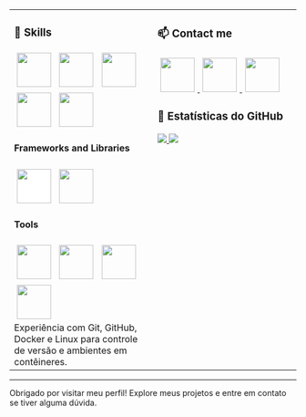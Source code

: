 <div align="center">

<table>
<tr>
<td width="50%" valign="top">

### 🚀 Skills
<div style="margin-bottom: 10px;">
  <img src="https://cdn.jsdelivr.net/gh/devicons/devicon/icons/python/python-original.svg" width="60" height="60" style="margin: 5px;"/>
  <img src="https://cdn.jsdelivr.net/gh/devicons/devicon/icons/javascript/javascript-original.svg" width="60" height="60" style="margin: 5px;"/>
  <img src="https://cdn.jsdelivr.net/gh/devicons/devicon/icons/mysql/mysql-original.svg" width="60" height="60" style="margin: 5px;"/>
  <img src="https://cdn.jsdelivr.net/gh/devicons/devicon/icons/html5/html5-original.svg" width="60" height="60" style="margin: 5px;"/>
  <img src="https://cdn.jsdelivr.net/gh/devicons/devicon/icons/css3/css3-original.svg" width="60" height="60" style="margin: 5px;"/>
</div>

#### Frameworks and Libraries
<div style="margin-bottom: 10px;">
  <img src="https://cdn.jsdelivr.net/gh/devicons/devicon/icons/django/django-plain.svg" width="60" height="60" style="margin: 5px; background:white;"/>
  <img src="https://cdn.jsdelivr.net/gh/devicons/devicon/icons/bootstrap/bootstrap-plain.svg" width="60" height="60" style="margin: 5px;"/>
</div>

#### Tools
<div>
  <img src="https://cdn.jsdelivr.net/gh/devicons/devicon/icons/git/git-original.svg" width="60" height="60" style="margin: 5px;"/>
  <img src="https://cdn.jsdelivr.net/gh/devicons/devicon/icons/github/github-original.svg" width="60" height="60" style="margin: 5px;"/>
  <img src="https://cdn.jsdelivr.net/gh/devicons/devicon/icons/docker/docker-original.svg" width="60" height="60" style="margin: 5px;"/>
  <img src="https://cdn.jsdelivr.net/gh/devicons/devicon/icons/linux/linux-original.svg" width="60" height="60" style="margin: 5px;"/>
</div>
Experiência com Git, GitHub, Docker e Linux para controle de versão e ambientes em contêineres.

</td>
<td width="50%" valign="top">

### 📫 Contact me
<div style="margin-bottom: 10px;">
  <a href="https://www.linkedin.com/in/seu-usuario" target="_blank">
      <img src="https://cdn.jsdelivr.net/gh/devicons/devicon/icons/linkedin/linkedin-original.svg" width="60" height="60" style="margin: 5px;"/>
  </a>
  
  <a href="mailto:seu-email@exemplo.com">
      <img src="https://img.icons8.com/ios-glyphs/30/000000/email.png" width="60" height="60" style="margin: 5px;"/>
  </a>
  
  <a href="https://www.instagram.com/seu-usuario" target="_blank">
      <img src="https://cdn.jsdelivr.net/gh/devicons/devicon/icons/instagram/instagram-original.svg" width="60" height="60" style="margin: 5px;"/>
  </a>
</div>

### 👀 Estatísticas do GitHub
<a href="https://github.com/gabriecgaldino">
  <img src="https://github-readme-stats.vercel.app/api?username=gabriecgaldino&show_icons=true&theme=radical" />
</a>
<a href="https://github.com/gabriecgaldino">
  <img src="https://github-readme-stats.vercel.app/api/top-langs/?username=gabriecgaldino&layout=compact&theme=radical" />
</a>

</td>
</tr>
</table>

</div>

---

Obrigado por visitar meu perfil! Explore meus projetos e entre em contato se tiver alguma dúvida.
